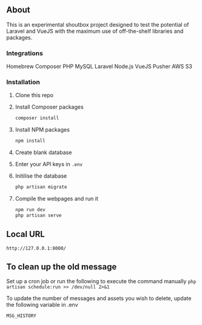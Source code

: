 ## About

This is an experimental shoutbox project designed to test the potential of Laravel and VueJS with the maximum use of off-the-shelf libraries and packages.  

### Integrations
Homebrew
Composer
PHP
MySQL
Laravel
Node.js
VueJS
Pusher
AWS S3

### Installation
1. Clone this repo
2. Install Composer packages
   ```sh
   composer install
   ```
3. Install NPM packages
   ```sh
   npm install
   ```
4. Create blank database

5. Enter your API keys in `.env`

6. Initilise the database
    ```sh
    php artisan migrate
    ```
7. Compile the webpages and run it
    ```sh
    npm run dev
    php artisan serve
    ```

## Local URL
```http://127.0.0.1:8000/```


## To clean up the old message
Set up a cron job or run the following to execute the command manually
```php artisan schedule:run >> /dev/null 2>&1```

To update the number of messages and assets you wish to delete, update the following variable in .env

```MSG_HISTORY```
